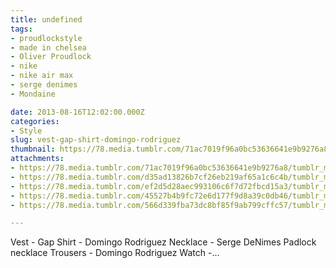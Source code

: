 ```yaml
---
title: undefined
tags:
- proudlockstyle
- made in chelsea
- Oliver Proudlock
- nike
- nike air max
- serge denimes
- Mondaine

date: 2013-08-16T12:02:00.000Z
categories:
- Style
slug: vest-gap-shirt-domingo-rodriguez
thumbnail: https://78.media.tumblr.com/71ac7019f96a0bc53636641e9b9276a8/tumblr_mrl40aGvRT1rhrm24o1_540.jpg
attachments:
- https://78.media.tumblr.com/71ac7019f96a0bc53636641e9b9276a8/tumblr_mrl40aGvRT1rhrm24o1_1280.jpg
- https://78.media.tumblr.com/d35ad13826b7cf26eb219af65a1c6c4b/tumblr_mrl40aGvRT1rhrm24o2_1280.jpg
- https://78.media.tumblr.com/ef2d5d28aec993106c6f7d72fbcd15a3/tumblr_mrl40aGvRT1rhrm24o3_1280.jpg
- https://78.media.tumblr.com/45527b4b9fc72e6d177f9d8a39c0db46/tumblr_mrl40aGvRT1rhrm24o4_1280.jpg
- https://78.media.tumblr.com/566d339fba73dc8bf85f9ab799cffc57/tumblr_mrl40aGvRT1rhrm24o5_1280.jpg

---
```


Vest - Gap    Shirt - Domingo Rodriguez    Necklace - Serge DeNimes Padlock necklace   Trousers -  Domingo Rodriguez    Watch -...
